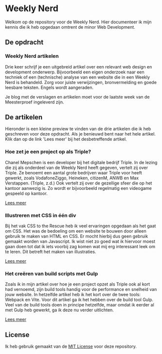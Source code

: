 # Weekly Nerd

Welkom op de repository voor de Weekly Nerd. Hier documenteer ik mijn kennis die ik heb opgedaan omtrent de minor Web Development.

## De opdracht

### Weekly Nerd artikelen
Drie keer schrijf je een uitgebreid artikel over een relevant web design en development onderwerp. Bijvoorbeeld een eigen onderzoek naar een techniek of een (technische) analyse van een website die in een Weekly Nerd is behandeld. Zorg voor juiste verwijzingen, bronvermelding en goede leesbare teksten. Engels wordt aangeraden.

Je blog met de verslagen en artikelen moet voor de laatste week van de Meesterproef ingeleverd zijn.

## De artikelen

Hieronder is een kleine preview te vinden van de drie artikelen die ik heb geschreven voor deze opdracht. Als je benieuwd bent naar het hele artikel. Klik dan op de link 'Lees meer' bij het desbetreffende artikel.

### Hoe zet je een project op als Triple?

Chanel Mepschen is een developer bij het digitale bedrijf Triple. In de lezing die zij als onderdeel van de Weekly Nerd heeft gegeven, vertelt zij over Triple. Ze benoemt een aantal grote bedrijven waar Triple voor heeft gewerkt, zoals VodafoneZiggo, Heineken, citizenM, ANWB en Max Verstappen. (Triple, z.d.) Ook vertelt zij over de gezellige sfeer die op het kantoor aanwezig is. Zo wordt er bijvoorbeeld regelmatig een videogame gespeeld op kantoor.

[Lees meer](https://github.com/dannyfrelink/weekly-nerd-2122/wiki/Hoe-zet-je-een-project-op-als-Triple%3F)

### Illustreren met CSS in één div

Bij het vak CSS to the Rescue heb ik veel ervaringen opgedaan als het gaat om CSS. Het was de bedoeling om een website te bouwen door alleen gebruik te maken van HTML en CSS. Er mocht hierbij dus geen gebruik gemaakt worden van Javascript. Ik wist niet zo goed wat ik hiervoor moest gaan doen tot dat ik iets voorbij zag komen wat mij erg interessant leek om te leren. Dit betreft het maken van illustraties.

[Lees meer](https://github.com/dannyfrelink/weekly-nerd-2122/wiki/Illustreren-met-CSS-in-%C3%A9%C3%A9n-div)

### Het creëren van build scripts met Gulp

Zoals ik in mijn artikel over hoe je een project opzet als Triple ook al kort had vernoemd, zijn build tools handig voor de performance en snelheid van jouw website. In hetzelfde artikel heb ik het kort over de twee tools: Webpack en Vite. Voor dit artikel ga ik het hebben over de build tool Gulp. Veel van de build tools doen in principe hetzelfde, maar omdat ik eerder al met Gulp heb gewerkt, ga ik deze nu verder uitlichten.

[Lees meer](https://github.com/dannyfrelink/weekly-nerd-2122/wiki/Het-cre%C3%ABren-van-build-scripts-met-Gulp)

## License 

Ik heb gebruik gemaakt van de [MIT License](https://github.com/dannyfrelink/weekly-nerd-2122/blob/main/LICENSE) voor deze repository.